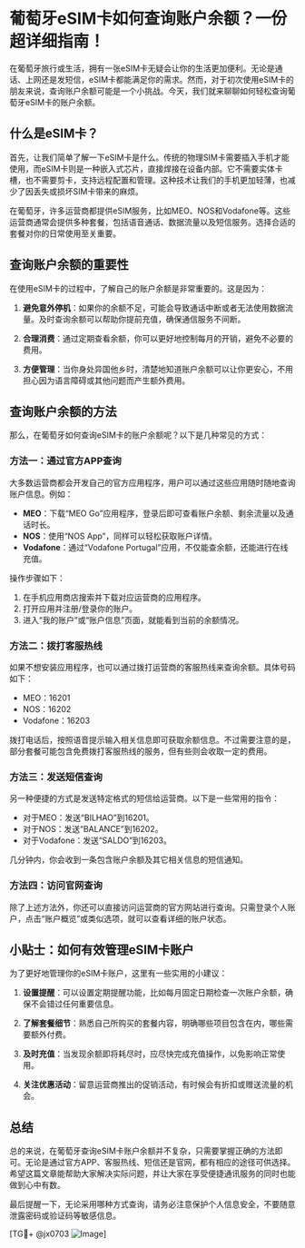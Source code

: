 # 葡萄牙eSIM卡如何查询账户余额？一份超详细指南！

在葡萄牙旅行或生活，拥有一张eSIM卡无疑会让你的生活更加便利。无论是通话、上网还是发短信，eSIM卡都能满足你的需求。然而，对于初次使用eSIM卡的朋友来说，查询账户余额可能是一个小挑战。今天，我们就来聊聊如何轻松查询葡萄牙eSIM卡的账户余额。

## 什么是eSIM卡？

首先，让我们简单了解一下eSIM卡是什么。传统的物理SIM卡需要插入手机才能使用，而eSIM卡则是一种嵌入式芯片，直接焊接在设备内部。它不需要实体卡槽，也不需要剪卡，支持远程配置和管理。这种技术让我们的手机更加轻薄，也减少了因丢失或损坏SIM卡带来的麻烦。

在葡萄牙，许多运营商都提供eSIM服务，比如MEO、NOS和Vodafone等。这些运营商通常会提供多种套餐，包括语音通话、数据流量以及短信服务。选择合适的套餐对你的日常使用至关重要。

## 查询账户余额的重要性

在使用eSIM卡的过程中，了解自己的账户余额是非常重要的。这是因为：

1. **避免意外停机**：如果你的余额不足，可能会导致通话中断或者无法使用数据流量。及时查询余额可以帮助你提前充值，确保通信服务不间断。
   
2. **合理消费**：通过定期查看余额，你可以更好地控制每月的开销，避免不必要的费用。

3. **方便管理**：当你身处异国他乡时，清楚地知道账户余额可以让你更安心，不用担心因为语言障碍或其他问题而产生额外费用。

## 查询账户余额的方法

那么，在葡萄牙如何查询eSIM卡的账户余额呢？以下是几种常见的方式：

### 方法一：通过官方APP查询

大多数运营商都会开发自己的官方应用程序，用户可以通过这些应用随时随地查询账户信息。例如：

- **MEO**：下载“MEO Go”应用程序，登录后即可查看账户余额、剩余流量以及通话时长。
- **NOS**：使用“NOS App”，同样可以轻松获取账户详情。
- **Vodafone**：通过“Vodafone Portugal”应用，不仅能查余额，还能进行在线充值。

操作步骤如下：
1. 在手机应用商店搜索并下载对应运营商的应用程序。
2. 打开应用并注册/登录你的账户。
3. 进入“我的账户”或“账户信息”页面，就能看到当前的余额情况。

### 方法二：拨打客服热线

如果不想安装应用程序，也可以通过拨打运营商的客服热线来查询余额。具体号码如下：

- MEO：16201
- NOS：16202
- Vodafone：16203

拨打电话后，按照语音提示输入相关信息即可获取余额信息。不过需要注意的是，部分套餐可能包含免费拨打客服热线的服务，但有些则会收取一定的费用。

### 方法三：发送短信查询

另一种便捷的方式是发送特定格式的短信给运营商。以下是一些常用的指令：

- 对于MEO：发送“BILHAO”到16201。
- 对于NOS：发送“BALANCE”到16202。
- 对于Vodafone：发送“SALDO”到16203。

几分钟内，你会收到一条包含账户余额及其它相关信息的短信通知。

### 方法四：访问官网查询

除了上述方法外，你还可以直接访问运营商的官方网站进行查询。只需登录个人账户，点击“账户概览”或类似选项，就可以查看详细的账户状态。

## 小贴士：如何有效管理eSIM卡账户

为了更好地管理你的eSIM卡账户，这里有一些实用的小建议：

1. **设置提醒**：可以设置定期提醒功能，比如每月固定日期检查一次账户余额，确保不会错过任何重要信息。
   
2. **了解套餐细节**：熟悉自己所购买的套餐内容，明确哪些项目包含在内，哪些需要额外付费。

3. **及时充值**：当发现余额即将耗尽时，应尽快完成充值操作，以免影响正常使用。

4. **关注优惠活动**：留意运营商推出的促销活动，有时候会有折扣或赠送流量的机会。

## 总结

总的来说，在葡萄牙查询eSIM卡账户余额并不复杂，只需要掌握正确的方法即可。无论是通过官方APP、客服热线、短信还是官网，都有相应的途径可供选择。希望这篇文章能帮助大家解决实际问题，并让大家在享受便捷通讯服务的同时也能做到心中有数。

最后提醒一下，无论采用哪种方式查询，请务必注意保护个人信息安全，不要随意泄露密码或验证码等敏感信息。

[TG💪+ @jx0703 ![Image](https://github.com/user-attachments/assets/dbca1d08-cadb-493c-b0ec-ad6f7a83f270)]